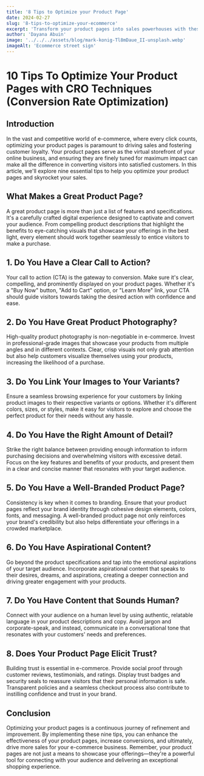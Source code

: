 ```yaml
---
title: '8 Tips to Optimize your Product Page'
date: 2024-02-27
slug: '8-tips-to-optimize-your-ecommerce'
excerpt: 'Transform your product pages into sales powerhouses with these 8 essential tips. Elevate your e-commerce game and boost conversions today'
author: 'Dayana Abuin'
image: '../../../assets/blog/mark-konig-Tl8mDaue_II-unsplash.webp'
imageAlt: 'Ecommerce street sign'
---
```


# 10 Tips To Optimize Your Product Pages with CRO Techniques (Conversion Rate Optimization)

## Introduction

In the vast and competitive world of e-commerce, where every click counts, optimizing your product pages is paramount to driving sales and fostering customer loyalty. Your product pages serve as the virtual storefront of your online business, and ensuring they are finely tuned for maximum impact can make all the difference in converting visitors into satisfied customers. In this article, we'll explore nine essential tips to help you optimize your product pages and skyrocket your sales.

## What Makes a Great Product Page?

A great product page is more than just a list of features and specifications. It's a carefully crafted digital experience designed to captivate and convert your audience. From compelling product descriptions that highlight the benefits to eye-catching visuals that showcase your offerings in the best light, every element should work together seamlessly to entice visitors to make a purchase.

## 1. Do You Have a Clear Call to Action?

Your call to action (CTA) is the gateway to conversion. Make sure it's clear, compelling, and prominently displayed on your product pages. Whether it's a "Buy Now" button, "Add to Cart" option, or "Learn More" link, your CTA should guide visitors towards taking the desired action with confidence and ease.

## 2. Do You Have Great Product Photography?

High-quality product photography is non-negotiable in e-commerce. Invest in professional-grade images that showcase your products from multiple angles and in different contexts. Clear, crisp visuals not only grab attention but also help customers visualize themselves using your products, increasing the likelihood of a purchase.

## 3. Do You Link Your Images to Your Variants?

Ensure a seamless browsing experience for your customers by linking product images to their respective variants or options. Whether it's different colors, sizes, or styles, make it easy for visitors to explore and choose the perfect product for their needs without any hassle.

## 4. Do You Have the Right Amount of Detail?

Strike the right balance between providing enough information to inform purchasing decisions and overwhelming visitors with excessive detail. Focus on the key features and benefits of your products, and present them in a clear and concise manner that resonates with your target audience.

## 5. Do You Have a Well-Branded Product Page?

Consistency is key when it comes to branding. Ensure that your product pages reflect your brand identity through cohesive design elements, colors, fonts, and messaging. A well-branded product page not only reinforces your brand's credibility but also helps differentiate your offerings in a crowded marketplace.

## 6. Do You Have Aspirational Content?

Go beyond the product specifications and tap into the emotional aspirations of your target audience. Incorporate aspirational content that speaks to their desires, dreams, and aspirations, creating a deeper connection and driving greater engagement with your products.

## 7. Do You Have Content that Sounds Human?

Connect with your audience on a human level by using authentic, relatable language in your product descriptions and copy. Avoid jargon and corporate-speak, and instead, communicate in a conversational tone that resonates with your customers' needs and preferences.

## 8. Does Your Product Page Elicit Trust?

Building trust is essential in e-commerce. Provide social proof through customer reviews, testimonials, and ratings. Display trust badges and security seals to reassure visitors that their personal information is safe. Transparent policies and a seamless checkout process also contribute to instilling confidence and trust in your brand.

## Conclusion

Optimizing your product pages is a continuous journey of refinement and improvement. By implementing these nine tips, you can enhance the effectiveness of your product pages, increase conversions, and ultimately, drive more sales for your e-commerce business. Remember, your product pages are not just a means to showcase your offerings—they're a powerful tool for connecting with your audience and delivering an exceptional shopping experience.